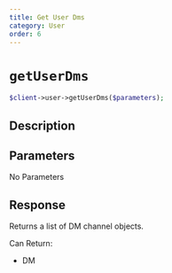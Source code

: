 ```yaml
---
title: Get User Dms
category: User
order: 6
---
```


# `getUserDms`

```php
$client->user->getUserDms($parameters);
```

## Description



## Parameters

No Parameters

## Response

Returns a list of DM channel objects.

Can Return:

* DM
